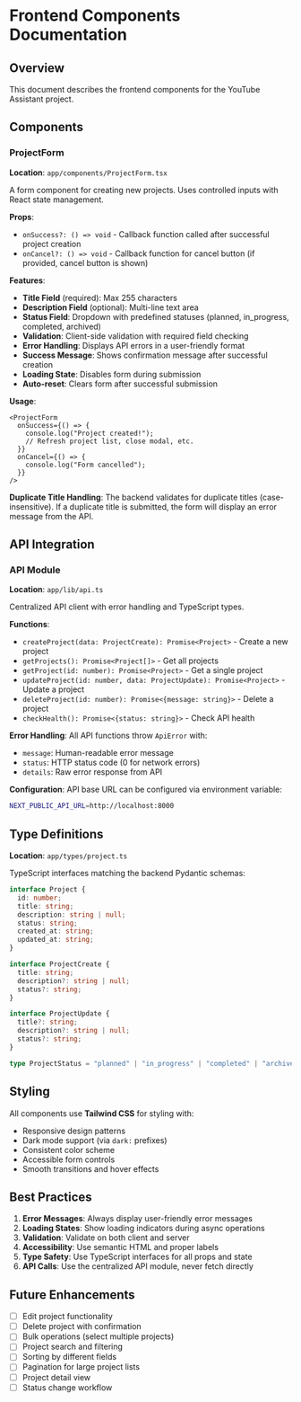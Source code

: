 # Frontend Components Documentation

## Overview

This document describes the frontend components for the YouTube Assistant project.

## Components

### ProjectForm

**Location**: `app/components/ProjectForm.tsx`

A form component for creating new projects. Uses controlled inputs with React state management.

**Props**:

- `onSuccess?: () => void` - Callback function called after successful project creation
- `onCancel?: () => void` - Callback function for cancel button (if provided, cancel button is shown)

**Features**:

- **Title Field** (required): Max 255 characters
- **Description Field** (optional): Multi-line text area
- **Status Field**: Dropdown with predefined statuses (planned, in_progress, completed, archived)
- **Validation**: Client-side validation with required field checking
- **Error Handling**: Displays API errors in a user-friendly format
- **Success Message**: Shows confirmation message after successful creation
- **Loading State**: Disables form during submission
- **Auto-reset**: Clears form after successful submission

**Usage**:

```tsx
<ProjectForm
  onSuccess={() => {
    console.log("Project created!");
    // Refresh project list, close modal, etc.
  }}
  onCancel={() => {
    console.log("Form cancelled");
  }}
/>
```

**Duplicate Title Handling**:
The backend validates for duplicate titles (case-insensitive). If a duplicate title is submitted, the form will display an error message from the API.

## API Integration

### API Module

**Location**: `app/lib/api.ts`

Centralized API client with error handling and TypeScript types.

**Functions**:

- `createProject(data: ProjectCreate): Promise<Project>` - Create a new project
- `getProjects(): Promise<Project[]>` - Get all projects
- `getProject(id: number): Promise<Project>` - Get a single project
- `updateProject(id: number, data: ProjectUpdate): Promise<Project>` - Update a project
- `deleteProject(id: number): Promise<{message: string}>` - Delete a project
- `checkHealth(): Promise<{status: string}>` - Check API health

**Error Handling**:
All API functions throw `ApiError` with:

- `message`: Human-readable error message
- `status`: HTTP status code (0 for network errors)
- `details`: Raw error response from API

**Configuration**:
API base URL can be configured via environment variable:

```bash
NEXT_PUBLIC_API_URL=http://localhost:8000
```

## Type Definitions

**Location**: `app/types/project.ts`

TypeScript interfaces matching the backend Pydantic schemas:

```typescript
interface Project {
  id: number;
  title: string;
  description: string | null;
  status: string;
  created_at: string;
  updated_at: string;
}

interface ProjectCreate {
  title: string;
  description?: string | null;
  status?: string;
}

interface ProjectUpdate {
  title?: string;
  description?: string | null;
  status?: string;
}

type ProjectStatus = "planned" | "in_progress" | "completed" | "archived";
```

## Styling

All components use **Tailwind CSS** for styling with:

- Responsive design patterns
- Dark mode support (via `dark:` prefixes)
- Consistent color scheme
- Accessible form controls
- Smooth transitions and hover effects

## Best Practices

1. **Error Messages**: Always display user-friendly error messages
2. **Loading States**: Show loading indicators during async operations
3. **Validation**: Validate on both client and server
4. **Accessibility**: Use semantic HTML and proper labels
5. **Type Safety**: Use TypeScript interfaces for all props and state
6. **API Calls**: Use the centralized API module, never fetch directly

## Future Enhancements

- [ ] Edit project functionality
- [ ] Delete project with confirmation
- [ ] Bulk operations (select multiple projects)
- [ ] Project search and filtering
- [ ] Sorting by different fields
- [ ] Pagination for large project lists
- [ ] Project detail view
- [ ] Status change workflow
